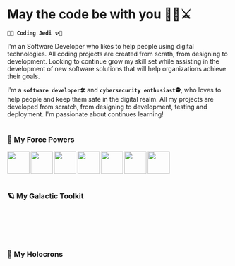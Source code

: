 # May the code be with you 🥋🌌⚔️

**`🥋✨ Coding Jedi ✨🥋`**

I'm an Software Developer who likes to help people using digital technologies. All coding projects are created from scrath, from designing to development. Looking to continue grow my skill set while assisting in the development of new software solutions that will help organizations achieve their goals.
<br/>

I'm a **`software developer🛠`** and **`cybersecurity enthusiast🕵️`**, who loves to help people and keep them safe in the digital realm. All my projects are developed from scratch, from designing to development, testing and deployment. I'm passionate about continues learning! 

#

### 🌌 My Force Powers

<img src="https://cdn.jsdelivr.net/gh/devicons/devicon/icons/csharp/csharp-plain.svg" align="left" style="padding-rigth:50px;" width="50px" />
<img src="https://cdn.jsdelivr.net/gh/devicons/devicon/icons/javascript/javascript-plain.svg" align="left" style="padding-rigth:50px;" width="50px" />
<img src="https://cdn.jsdelivr.net/gh/devicons/devicon/icons/typescript/typescript-plain.svg" align="left" style="padding-rigth:50px;" width="50px" />
<img src="https://cdn.jsdelivr.net/gh/devicons/devicon/icons/python/python-original.svg" align="left" style="padding-rigth:50px;" width="50px" />
<img src="https://cdn.jsdelivr.net/gh/devicons/devicon/icons/java/java-original.svg" align="left" style="padding-rigth:50px;" width="50px" />
<img src="https://cdn.jsdelivr.net/gh/devicons/devicon/icons/amazonwebservices/amazonwebservices-original.svg" align="left" style="padding-rigth:50px;" width="50px" />
<img src="https://cdn.jsdelivr.net/gh/devicons/devicon/icons/azure/azure-original.svg" align="left" style="padding-rigth:50px;" width="50px" />    
                            
<br/>
<br/>
<br/>

#

### 🪐 My Galactic Toolkit

<br/>
<br/>
<br/>

#

### 💠 My Holocrons 


